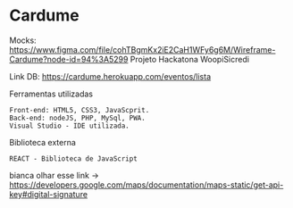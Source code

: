 # Cardume


Mocks: https://www.figma.com/file/cohTBgmKx2iE2CaH1WFy6g6M/Wireframe-Cardume?node-id=94%3A5299
Projeto Hackatona WoopiSicredi

Link DB: https://cardume.herokuapp.com/eventos/lista

Ferramentas utilizadas

    Front-end: HTML5, CSS3, JavaScprit.
    Back-end: nodeJS, PHP, MySql, PWA.
    Visual Studio - IDE utilizada.
    
Biblioteca externa
    
    REACT - Biblioteca de JavaScript




bianca olhar esse link -> https://developers.google.com/maps/documentation/maps-static/get-api-key#digital-signature